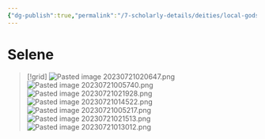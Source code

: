 ```yaml
---
{"dg-publish":true,"permalink":"/7-scholarly-details/deities/local-gods/selene/"}
---
```


# Selene

>[!grid]
>![Pasted image 20230721020647.png](/img/user/x.%20Assets/Attachments/Pasted%20image%2020230721020647.png)
>![Pasted image 20230721005740.png](/img/user/x.%20Assets/Attachments/Pasted%20image%2020230721005740.png)
>![Pasted image 20230721021928.png](/img/user/x.%20Assets/Attachments/Pasted%20image%2020230721021928.png)
>![Pasted image 20230721014522.png](/img/user/x.%20Assets/Attachments/Pasted%20image%2020230721014522.png)
>![Pasted image 20230721005217.png](/img/user/x.%20Assets/Attachments/Pasted%20image%2020230721005217.png)
>![Pasted image 20230721021513.png](/img/user/x.%20Assets/Attachments/Pasted%20image%2020230721021513.png)
>![Pasted image 20230721013012.png](/img/user/x.%20Assets/Attachments/Pasted%20image%2020230721013012.png)
>

